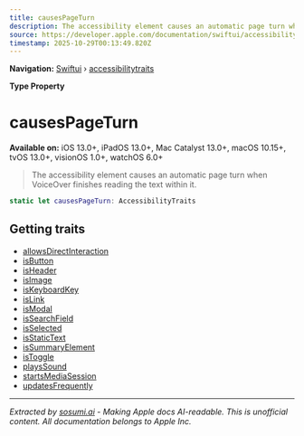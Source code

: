 ```yaml
---
title: causesPageTurn
description: The accessibility element causes an automatic page turn when VoiceOver finishes reading the text within it.
source: https://developer.apple.com/documentation/swiftui/accessibilitytraits/causespageturn
timestamp: 2025-10-29T00:13:49.820Z
---
```


**Navigation:** [Swiftui](/documentation/swiftui) › [accessibilitytraits](/documentation/swiftui/accessibilitytraits)

**Type Property**

# causesPageTurn

**Available on:** iOS 13.0+, iPadOS 13.0+, Mac Catalyst 13.0+, macOS 10.15+, tvOS 13.0+, visionOS 1.0+, watchOS 6.0+

> The accessibility element causes an automatic page turn when VoiceOver finishes reading the text within it.

```swift
static let causesPageTurn: AccessibilityTraits
```

## Getting traits

- [allowsDirectInteraction](/documentation/swiftui/accessibilitytraits/allowsdirectinteraction)
- [isButton](/documentation/swiftui/accessibilitytraits/isbutton)
- [isHeader](/documentation/swiftui/accessibilitytraits/isheader)
- [isImage](/documentation/swiftui/accessibilitytraits/isimage)
- [isKeyboardKey](/documentation/swiftui/accessibilitytraits/iskeyboardkey)
- [isLink](/documentation/swiftui/accessibilitytraits/islink)
- [isModal](/documentation/swiftui/accessibilitytraits/ismodal)
- [isSearchField](/documentation/swiftui/accessibilitytraits/issearchfield)
- [isSelected](/documentation/swiftui/accessibilitytraits/isselected)
- [isStaticText](/documentation/swiftui/accessibilitytraits/isstatictext)
- [isSummaryElement](/documentation/swiftui/accessibilitytraits/issummaryelement)
- [isToggle](/documentation/swiftui/accessibilitytraits/istoggle)
- [playsSound](/documentation/swiftui/accessibilitytraits/playssound)
- [startsMediaSession](/documentation/swiftui/accessibilitytraits/startsmediasession)
- [updatesFrequently](/documentation/swiftui/accessibilitytraits/updatesfrequently)

---

*Extracted by [sosumi.ai](https://sosumi.ai) - Making Apple docs AI-readable.*
*This is unofficial content. All documentation belongs to Apple Inc.*
